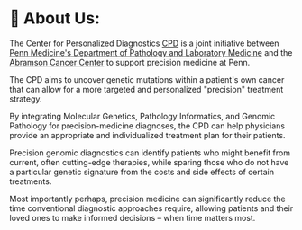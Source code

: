 # 💫 About Us:


The Center for Personalized Diagnostics [CPD](https://pennmedicine.org/departments-and-centers/center-for-personalized-diagnostics) is a joint initiative between [Penn Medicine's Department of Pathology and Laboratory Medicine](https://pathology.med.upenn.edu/) and the [Abramson Cancer Center](https://www.pennmedicine.org/abramson-cancer) to support precision medicine at Penn.

The CPD aims to uncover genetic mutations within a patient's own cancer that can allow for a more targeted and personalized "precision" treatment strategy.

By integrating Molecular Genetics, Pathology Informatics, and Genomic Pathology for precision-medicine diagnoses, the CPD can help physicians provide an appropriate and individualized treatment plan for their patients.

Precision genomic diagnostics can identify patients who might benefit from current, often cutting-edge therapies, while sparing those who do not have a particular genetic signature from the costs and side effects of certain treatments.

Most importantly perhaps, precision medicine can significantly reduce the time conventional diagnostic approaches require, allowing patients and their loved ones to make informed decisions – when time matters most.

